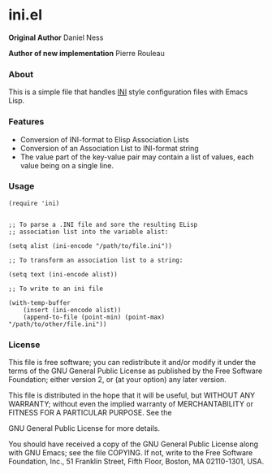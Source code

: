 # ini.el
**Original Author** Daniel Ness

**Author of new implementation** Pierre Rouleau


### About
This is a simple file that handles [INI](http://en.wikipedia.org/wiki/INI_file) style configuration files with
Emacs Lisp.

### Features
* Conversion of INI-format to Elisp Association Lists
* Conversion of an Association List to INI-format string
* The value part of the key-value pair may contain a list
  of values, each value being on a single line.

### Usage
```Lisp
(require 'ini)


;; To parse a .INI file and sore the resulting ELisp
;; association list into the variable alist:

(setq alist (ini-encode "/path/to/file.ini"))

;; To transform an association list to a string:

(setq text (ini-encode alist))

;; To write to an ini file

(with-temp-buffer
    (insert (ini-encode alist))
    (append-to-file (point-min) (point-max) "/path/to/other/file.ini"))

```

### License
This file is free software; you can redistribute it and/or modify
it under the terms of the GNU General Public License as published by
the Free Software Foundation; either version 2, or (at your option)
any later version.

This file is distributed in the hope that it will be useful,
but WITHOUT ANY WARRANTY; without even the implied warranty of
MERCHANTABILITY or FITNESS FOR A PARTICULAR PURPOSE.  See the

GNU General Public License for more details.

You should have received a copy of the GNU General Public License
along with GNU Emacs; see the file COPYING.  If not, write to the
Free Software Foundation, Inc., 51 Franklin Street, Fifth Floor,
Boston, MA 02110-1301, USA.
